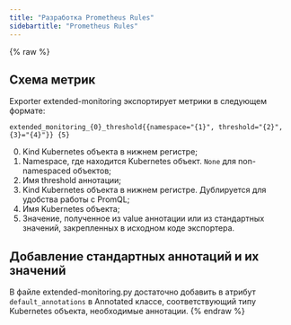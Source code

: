 ```yaml
---
title: "Разработка Prometheus Rules"
sidebartitle: "Prometheus Rules"
---
```


{% raw %}

## Схема метрик

Exporter extended-monitoring экспортирует метрики в следующем формате:

```text
extended_monitoring_{0}_threshold{{namespace="{1}", threshold="{2}", {3}="{4}"}} {5}
```

0. Kind Kubernetes объекта в нижнем регистре;
1. Namespace, где находится Kubernetes объект. `None` для non-namespaced объектов;
2. Имя threshold аннотации;
3. Kind Kubernetes объекта в нижнем регистре. Дублируется для удобства работы с PromQL;
4. Имя Kubernetes объекта;
5. Значение, полученное из value аннотации или из стандартных значений, закрепленных в исходном коде экспортера.

## Добавление стандартных аннотаций и их значений

В файле extended-monitoring.py достаточно добавить в атрибут `default_annotations` в Annotated классе, соответствующий типу Kubernetes объекта, необходимые аннотации.
{% endraw %}
